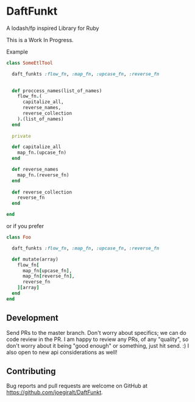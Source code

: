 # DaftFunkt
 A lodash/fp inspired Library for Ruby

This is a Work In Progress.


Example

```ruby 
class SomeEtlTool

  daft_funkts :flow_fn, :map_fn, :upcase_fn, :reverse_fn

  
  def proccess_names(list_of_names)
    flow_fn.(
      capitalize_all,
      reverse_names,
      reverse_collection
    ).(list_of_names)
  end
  
  private

  def capitalize_all
    map_fn.(upcase_fn)
  end

  def reverse_names
    map_fn.(reverse_fn)
  end
  
  def reverse_collection
    reverse_fn
  end

end
```
or if you prefer

```ruby
class Foo

  daft_funkts :flow_fn, :map_fn, :upcase_fn, :reverse_fn

  def mutate(array)
    flow_fn[
      map_fn[upcase_fn],
      map_fn[reverse_fn],
      reverse_fn
    ][array]
  end
end
```

## Development

Send PRs to the master branch. Don't worry about specifics; we can do code
review in the PR. I am happy to review any PRs, of any "quality", so don't
worry about it being "good enough" or something, just hit send. :) I also open to new api considerations as well!

## Contributing

Bug reports and pull requests are welcome on GitHub at
https://github.com/joegiralt/DaftFunkt.

